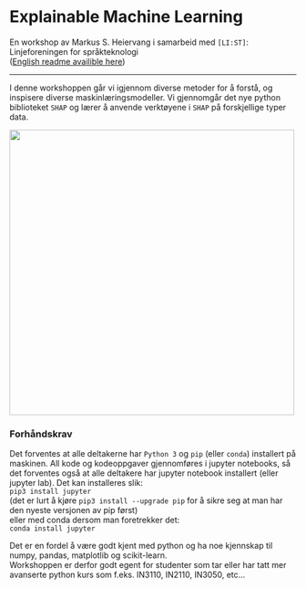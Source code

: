 # Explainable Machine Learning  
En workshop av Markus S. Heiervang i samarbeid med `[LI:ST]`: Linjeforeningen for språkteknologi    
\([English readme availible here](https://github.com/marksverdhei/explainable_machine_learning_workshop/edit/master/README_en.md)\)  
***  

I denne workshoppen går vi igjennom diverse metoder for å forstå, og inspisere diverse maskinlæringsmodeller. Vi gjennomgår det nye python biblioteket `SHAP` og lærer å anvende verktøyene i `SHAP` på forskjellige typer data.  

<img src="https://raw.githubusercontent.com/slundberg/shap/master/docs/artwork/shap_header.png" width=500 />  

### Forhåndskrav  

Det forventes at alle deltakerne har `Python 3` og `pip` (eller `conda`) installert på maskinen.
All kode og kodeoppgaver gjennomføres i jupyter notebooks, så det forventes også at alle deltakere har jupyter notebook installert (eller jupyter lab).
Det kan installeres slik:  
`pip3 install jupyter`  
(det er lurt å kjøre `pip3 install --upgrade pip` for å sikre seg at man har den nyeste versjonen av pip først)  
eller med conda dersom man foretrekker det:  
`conda install jupyter`  

Det er en fordel å være godt kjent med python og ha noe kjennskap til numpy, pandas, matplotlib og scikit-learn.  
Workshoppen er derfor godt egent for studenter som tar eller har tatt mer avanserte python kurs som f.eks. IN3110, IN2110, IN3050, etc...   

